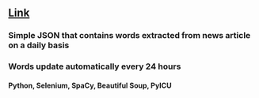 ## [Link](https://adammgerber.github.io/Data/words.json)
### Simple JSON that contains words extracted from news article on a daily basis
### Words update automatically every 24 hours
#### Python, Selenium, SpaCy, Beautiful Soup, PyICU
